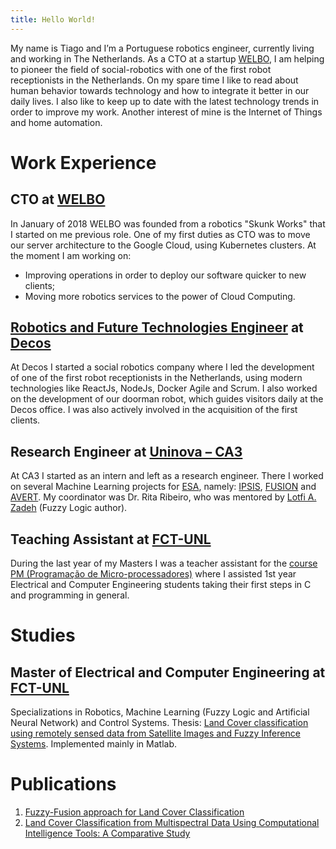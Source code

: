 ```yaml
---
title: Hello World!
---
```

My name is Tiago and I’m a Portuguese robotics engineer, currently living and working in The Netherlands. As a CTO at a startup [WELBO](https://www.welbo.eu), I am helping to pioneer the field of social-robotics with one of the first robot receptionists in the Netherlands.
On my spare time I like to read about human behavior towards technology and how to integrate it better in our daily lives. I also like to keep up to date with the latest technology trends in order to improve my work. Another interest of mine is the Internet of Things and home automation.

# Work Experience
## CTO at [WELBO](https://www.welbo.eu)
In January of 2018 WELBO was founded from a robotics "Skunk Works" that I started on me previous role.
One of my first duties as CTO was to move our server architecture to the Google Cloud, using Kubernetes clusters.
At the moment I am working on:
* Improving operations in order to deploy our software quicker to new clients;
* Moving more robotics services to the power of Cloud Computing.

## [Robotics and Future Technologies Engineer](/decos) at [Decos](https://www.decos.com "Decos' Homepage")
At Decos I started a social robotics company where I led the development of one of the first robot receptionists in the Netherlands, using modern technologies like ReactJs, NodeJs, Docker Agile and Scrum.
I also worked on the development of our doorman robot, which guides visitors daily at the Decos office. I was also actively involved in the acquisition of the first clients.

## Research Engineer at [Uninova – CA3](http://ca3-uninova.org "Uninova - CA3's Homepage")
At CA3 I started as an intern and left as a research engineer. There I worked on several Machine Learning projects for [ESA](http://www.esa.int/ESA), namely: [IPSIS](http://ca3-uninova.org/project_ipsis), [FUSION](http://ca3-uninova.org/project_fusion) and [AVERT](http://ca3-uninova.org/project_avert).
My coordinator was Dr. Rita Ribeiro, who was mentored by [Lotfi A. Zadeh](https://en.wikipedia.org/wiki/Lotfi_A._Zadeh "Who is Zadeh?") (Fuzzy Logic author).

## Teaching Assistant at [FCT-UNL](http://www.fct.unl.pt/en "FCT-UNL's Homepage")
During the last year of my Masters I was a teacher assistant for the [course PM (Programação de Micro-processadores)](http://www.unl.pt/guia/2013/fct/UNLGI_getUC?uc=7777) where I assisted 1st year Electrical and Computer Engineering students taking their first steps in C and programming in general.

# Studies
## Master of Electrical and Computer Engineering at [FCT-UNL](http://www.fct.unl.pt/en "FCT-UNL's Homepage")
Specializations in Robotics, Machine Learning (Fuzzy Logic and Artificial Neural Network) and Control Systems. Thesis: [Land Cover classification using remotely sensed data from Satellite Images and Fuzzy Inference Systems](http://ieeexplore.ieee.org/document/7555116/). Implemented mainly in Matlab.

# Publications
1. [Fuzzy-Fusion approach for Land Cover Classification](https://www.researchgate.net/publication/303738109_Fuzzy-Fusion_approach_for_Land_Cover_Classification)
2. [Land Cover Classification from Multispectral Data Using Computational Intelligence Tools: A Comparative Study](https://www.researchgate.net/publication/321091404_Land_Cover_Classification_from_Multispectral_Data_Using_Computational_Intelligence_Tools_A_Comparative_Study)
